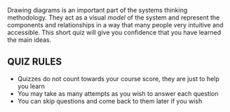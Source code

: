 Drawing diagrams is an important part of the systems thinking methodology. They act as a visual *model* of the system and represent the components and relationships in a way that many people very intuitive and accessible. This short quiz will give you confidence that you have learned the main ideas.

## QUIZ RULES

- Quizzes do not count towards your course score, they are just to help you learn
- You may take as many attempts as you wish to answer each question
- You can skip questions and come back to them later if you wish